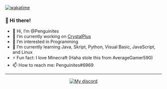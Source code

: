 [![wakatime](https://wakatime.com/badge/user/efbea6b8-0413-406e-acdb-c0a64ccf466a.svg)](https://wakatime.com/@Penguinites)

### 👋 Hi there!

- 👋 Hi, I’m @Penguinites
- 🔭 I’m currently working on [CrystalPlus](https://discord.gg/crystalplus)
- 👀 I’m interested in Programming
- 🌱 I’m currently learning Java, Skript, Python, Visual Basic, JavaScript, and Linux
- ⚡ Fun fact: I love Minecraft (Haha stole this from AverageGamer590)
- 📫 How to reach me: Penguinites#6969

---

<!--START_SECTION:waka-->
<!--END_SECTION:waka-->

<p align="center">
    <a href="https://discord.com/users/852979622709690438"">
        <img alt="My discord" src="https://lanyard.cnrad.dev/api/852979622709690438?hideBadges=false&hideStatus=false">
    </a>
</p>
